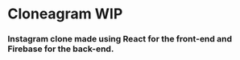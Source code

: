 # Cloneagram WIP

### Instagram clone made using React for the front-end and Firebase for the back-end.
